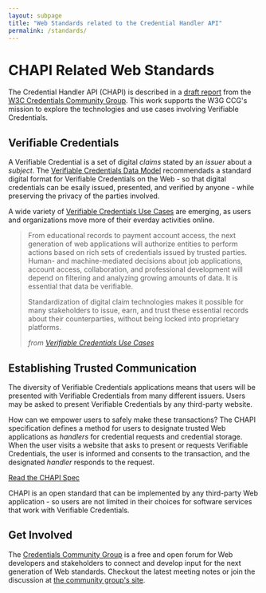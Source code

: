 ```yaml
---
layout: subpage
title: "Web Standards related to the Credential Handler API"
permalink: /standards/
---
```

# CHAPI Related Web Standards
The Credential Handler API (CHAPI) is described in a [draft report](https://w3c-ccg.github.io/credential-handler-api/) from the [W3C Credentials Community Group](https://www.w3.org/community/credentials/). This work supports the W3G CCG's mission to explore the technologies and use cases involving Verifiable Credentials.

## Verifiable Credentials
A Verifiable Credential is a set of digital _claims_ stated by an _issuer_ about a _subject_.  The [Verifiable Credentials Data Model](https://www.w3.org/TR/vc-data-model/) recommendads a standard digital format for Verifiable Credentials on the Web - so that digital credentials can be esaily issued, presented, and verified by anyone - while preserving the privacy of the parties involved.

A wide variety of [Verifiable Credentials Use Cases](https://www.w3.org/TR/vc-use-cases/) are emerging, as users and organizations move more of their everday activities online.

> From educational records to payment account access, the next generation of web applications will authorize entities to perform actions based on rich sets of credentials issued by trusted parties. Human- and machine-mediated decisions about job applications, account access, collaboration, and professional development will depend on filtering and analyzing growing amounts of data. It is essential that data be verifiable.
>
> Standardization of digital claim technologies makes it possible for many stakeholders to issue, earn, and trust these essential records about their counterparties, without being locked into proprietary platforms.
>
> <cite>from <a href="https://www.w3.org/TR/vc-use-cases/#importance-of-this-work">Verifiable Credentials Use Cases</a></cite>

## Establishing Trusted Communication
The diversity of Verifiable Credentials applications means that users will be presented with Verifiable Credentials from many different issuers.  Users may be asked to present Verifiable Credentials by any third-party website.

How can we empower users to safely make these transactions?  The CHAPI specification defines a method for users to designate trusted Web applications as _handlers_ for credential requests and credential storage.  When the user visits a website that asks to present or requests Verifiable Credentials, the user is informed and consents to the transaction, and the designated _handler_ responds to the request.

<p class="button-row">
    <a href="https://w3c-ccg.github.io/credential-handler-api/" class="btn2">Read the CHAPI Spec</a>
</p>

CHAPI is an open standard that can be implemented by any third-party Web application - so users are not limited in their choices for software services that work with Verifiable Credentials.

## Get Involved
The [Credentials Community Group](https://www.w3.org/community/credentials/) is a free and open forum for Web developers and stakeholders to connect and develop input for the next generation of Web standards.  Checkout the latest meeting notes or join the discussion at [the community group's site](https://www.w3.org/community/credentials/).
